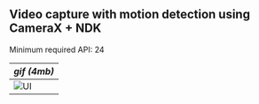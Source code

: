 ## Video capture with motion detection using CameraX + NDK

Minimum required API: 24

| *gif (4mb)*       | 
|-------------------|
| ![UI](output.gif) |